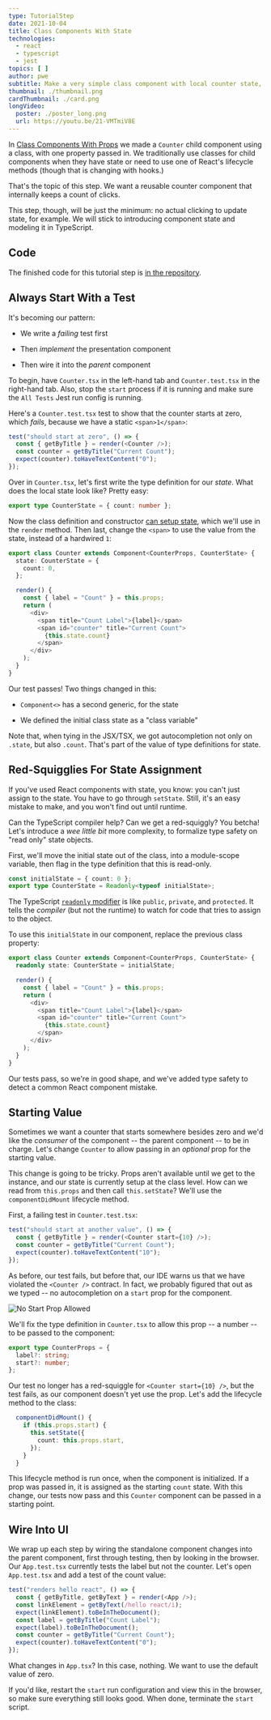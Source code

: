 ```yaml
---
type: TutorialStep
date: 2021-10-04
title: Class Components With State
technologies:
  - react
  - typescript
  - jest
topics: [ ]
author: pwe
subtitle: Make a very simple class component with local counter state, then make a type definition for that state.
thumbnail: ./thumbnail.png
cardThumbnail: ./card.png
longVideo:
  poster: ./poster_long.png
  url: https://youtu.be/21-VMTmiV8E
---
```


In [Class Components With Props](../class_props/) we made a `Counter` child component using a class, with one property passed in. We traditionally use classes for child components when they have state or need to use one of React's lifecycle methods (though that is changing with hooks.)

That's the topic of this step. We want a reusable counter component that internally keeps a count of clicks.

This step, though, will be just the minimum: no actual clicking to update state, for example. We will stick to introducing component state and modeling it in TypeScript.

## Code

The finished code for this tutorial step is [in the repository](https://github.com/JetBrains/jetbrains_guide/tree/master/sites/webstorm-guide/demos/tutorials/react_typescript_tdd/class_state).

## Always Start With a Test

It's becoming our pattern:

- We write a *failing* test first

- Then *implement* the presentation component

- Then wire it into the *parent* component

To begin, have `Counter.tsx` in the left-hand tab and `Counter.test.tsx` in the right-hand tab. Also, stop the `start` process if it is running and make sure the `All Tests` Jest run config is running.

Here's a `Counter.test.tsx` test to show that the counter starts at zero, which *fails*, because we have a static `<span>1</span>`:

```typescript
test("should start at zero", () => {
  const { getByTitle } = render(<Counter />);
  const counter = getByTitle("Current Count");
  expect(counter).toHaveTextContent("0");
});
```

Over in `Counter.tsx`, let's first write the type definition for our *state*. What does the local state look like? Pretty easy:

```typescript
export type CounterState = { count: number };
```

Now the class definition and constructor [can setup state](https://react-typescript-cheatsheet.netlify.app/docs/basic/getting-started/class_components), which we'll use in the `render` method. Then last, change the `<span>` to use the value from the state, instead of a hardwired `1`:

```typescript
export class Counter extends Component<CounterProps, CounterState> {
  state: CounterState = {
    count: 0,
  };

  render() {
    const { label = "Count" } = this.props;
    return (
      <div>
        <span title="Count Label">{label}</span>
        <span id="counter" title="Current Count">
          {this.state.count}
        </span>
      </div>
    );
  }
}
```

Our test passes! Two things changed in this:

- `Component<>` has a second generic, for the state

- We defined the initial class state as a "class variable"

Note that, when tying in the JSX/TSX, we got autocompletion not only on `.state`, but also `.count`. That's part of the value of type definitions for state.

## Red-Squigglies For State Assignment

If you've used React components with state, you know: you can't just assign to the state. You have to go through `setState`. Still, it's an easy mistake to make, and you won't find out until runtime.

Can the TypeScript compiler help? Can we get a red-squiggly? You betcha! Let's introduce a *wee little bit* more complexity, to formalize type safety on "read only" state objects.

First, we'll move the initial state out of the class, into a module-scope variable, then flag in the type definition that this is read-only.

```typescript
const initialState = { count: 0 };
export type CounterState = Readonly<typeof initialState>;
```
The TypeScript [`readonly` modifier](https://www.typescriptlang.org/docs/handbook/classes.html#readonly-modifier) is like `public`, `private`, and `protected`. It tells the *compiler* (but not the runtime) to watch for code that tries to assign to the object.

To use this `initialState` in our component, replace the previous class property:

```typescript {2}
export class Counter extends Component<CounterProps, CounterState> {
  readonly state: CounterState = initialState;

  render() {
    const { label = "Count" } = this.props;
    return (
      <div>
        <span title="Count Label">{label}</span>
        <span id="counter" title="Current Count">
          {this.state.count}
        </span>
      </div>
    );
  }
}
```

Our tests pass, so we're in good shape, and we've added type safety to detect a common React component mistake.

## Starting Value

Sometimes we want a counter that starts somewhere besides zero and we'd like the *consumer* of the component -- the parent component -- to be in charge. Let's change `Counter` to allow passing in an *optional* prop for the starting value.

This change is going to be tricky. Props aren't available until we get to the instance, and our state is currently setup at the class level. How can we read from `this.props` and then call `this.setState`? We'll use the `componentDidMount` lifecycle method.

First, a failing test in `Counter.test.tsx`:

```typescript
test("should start at another value", () => {
  const { getByTitle } = render(<Counter start={10} />);
  const counter = getByTitle("Current Count");
  expect(counter).toHaveTextContent("10");
});
```

As before, our test fails, but before that, our IDE warns us that we have violated the `<Counter />` contract. In fact, we probably figured that out as we typed -- no autocompletion on a `start` prop for the component.

![No Start Prop Allowed](./screenshots/red_squiggly_start.png)

We'll fix the type definition in `Counter.tsx` to allow this prop -- a number -- to be passed to the component:

```typescript {3}
export type CounterProps = {
  label?: string;
  start?: number;
};
```

Our test no longer has a red-squiggle for `<Counter start={10} />`, but the test fails, as our component doesn't yet use the prop. Let's add the lifecycle method to the class:

```typescript
  componentDidMount() {
    if (this.props.start) {
      this.setState({
        count: this.props.start,
      });
    }
  }
```

This lifecycle method is run once, when the component is initialized. If a prop was passed in, it is assigned as the starting `count` state. With this change, our tests now pass and this `Counter` component can be passed in a starting point.

## Wire Into UI

We wrap up each step by wiring the standalone component changes into the parent component, first through testing, then by looking in the browser. Our `App.test.tsx` currently tests the label but not the counter. Let's open `App.test.tsx` and add a test of the count value:

```typescript {7,8}
test("renders hello react", () => {
  const { getByTitle, getByText } = render(<App />);
  const linkElement = getByText(/hello react/i);
  expect(linkElement).toBeInTheDocument();
  const label = getByTitle("Count Label");
  expect(label).toBeInTheDocument();
  const counter = getByTitle("Current Count");
  expect(counter).toHaveTextContent("0");
});
```

What changes in `App.tsx`? In this case, nothing. We want to use the default value of zero.

If you'd like, restart the `start` run configuration and view this in the browser, so make sure everything still looks good. When done, terminate the `start` script.
